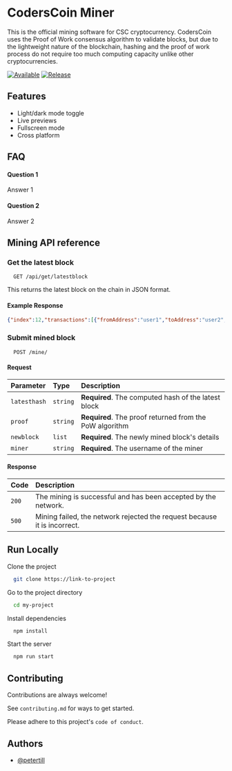 # CodersCoin Miner
This is the official mining software for CSC cryptocurrency. CodersCoin uses the Proof of Work consensus algorithm to validate blocks, but due to the lightweight nature of the blockchain, hashing and the proof of work process do not require too much computing capacity unlike other cryptocurrencies.

[![Available](https://img.shields.io/badge/Available-Testnet-blue)](https://choosealicense.com/licenses/mit/)
[![Release](https://img.shields.io/badge/Release-None-red)](https://opensource.org/licenses/)
## Features

- Light/dark mode toggle
- Live previews
- Fullscreen mode
- Cross platform

## FAQ

#### Question 1

Answer 1

#### Question 2

Answer 2
## Mining API reference

### Get the latest block

```https
  GET /api/get/latestblock
```
This returns the latest block on the chain in JSON format.
#### Example Response
```json
{"index":12,"transactions":[{"fromAddress":"user1","toAddress":"user2","amount":10}],"timestamp":1688201520,"previousHash":"00329e3f7babcfc4dece5d7e2052b7eadf901b208e305d31f971145a85a5fe2c","nonce":270}
```
### Submit mined block

```https
  POST /mine/
```
#### Request
| Parameter | Type     | Description                       |
| :-------- | :------- | :-------------------------------- |
| `latesthash` | `string` | **Required**. The computed hash of the latest block |
| `proof` | `string` | **Required**. The proof returned from the PoW algorithm |
| `newblock` | `list` | **Required**. The newly mined block's details |
| `miner` | `string` | **Required**. The username of the miner |

#### Response
| Code | Description                       |
| :-------- | :-------------------------------- |
| `200` | The mining is successful and has been accepted by the network. |
| `500` | Mining failed, the network rejected the request because it is incorrect. |

## Run Locally

Clone the project

```bash
  git clone https://link-to-project
```

Go to the project directory

```bash
  cd my-project
```

Install dependencies

```bash
  npm install
```

Start the server

```bash
  npm run start
```
## Contributing

Contributions are always welcome!

See `contributing.md` for ways to get started.

Please adhere to this project's `code of conduct`.
## Authors

- [@petertill](https://www.github.com/petertill)
